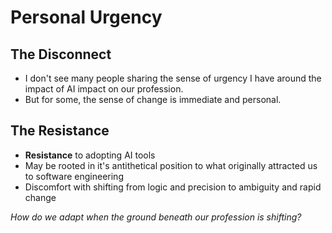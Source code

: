 # Personal Urgency

## The Disconnect

- I don't see many people sharing the sense of urgency I have around the impact of AI impact on our profession.
- But for some, the sense of change is immediate and personal.

## The Resistance

- **Resistance** to adopting AI tools
- May be rooted in it's antithetical position to what originally attracted us to software engineering
- Discomfort with shifting from logic and precision to ambiguity and rapid change

*How do we adapt when the ground beneath our profession is shifting?*

